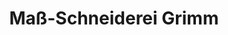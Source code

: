 ---
title: "Maß-Schneiderei Grimm"
url: /heidenheim-an-der-brenz/mass-schneiderei-grimm/
shop: Schneiderei
---